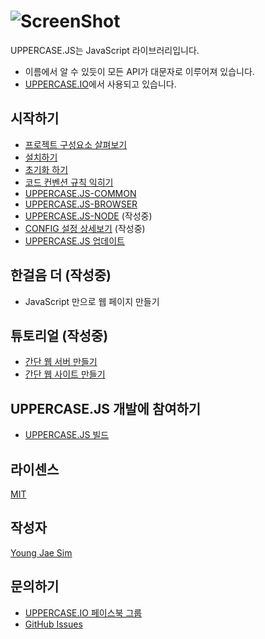 # ![ScreenShot](https://raw.githubusercontent.com/Hanul/UPPERCASE.JS/master/LOGO.png)
UPPERCASE.JS는 JavaScript 라이브러리입니다.
* 이름에서 알 수 있듯이 모든 API가 대문자로 이루어져 있습니다.
* [UPPERCASE.IO](http://UPPERCASE.IO)에서 사용되고 있습니다.

## 시작하기
* [프로젝트 구성요소 살펴보기](OVERVIEW.md)
* [설치하기](INSTALL.md)
* [초기화 하기](INIT.md)
* [코드 컨벤션 규칙 익히기](CONVENTION.md)
* [UPPERCASE.JS-COMMON](UPPERCASE.JS-COMMON.md)
* [UPPERCASE.JS-BROWSER](UPPERCASE.JS-BROWSER.md)
* [UPPERCASE.JS-NODE](UPPERCASE.JS-NODE.md) (작성중)
* [CONFIG 설정 상세보기](CONFIG.md) (작성중)
* [UPPERCASE.JS 업데이트](UPDATE.md)

## 한걸음 더 (작성중)
* JavaScript 만으로 웹 페이지 만들기

## 튜토리얼 (작성중)
* [간단 웹 서버 만들기](TUTORIAL/WebServer.md)
* [간단 웹 사이트 만들기](TUTORIAL/WebSite.md)

## UPPERCASE.JS 개발에 참여하기
* [UPPERCASE.JS 빌드](BUILD.md)

## 라이센스
[MIT](../../LICENSE)

## 작성자
[Young Jae Sim](https://github.com/Hanul)

## 문의하기
* [UPPERCASE.IO 페이스북 그룹](https://www.facebook.com/groups/uppercase/)
* [GitHub Issues](https://github.com/Hanul/UPPERCASE.JS/issues)